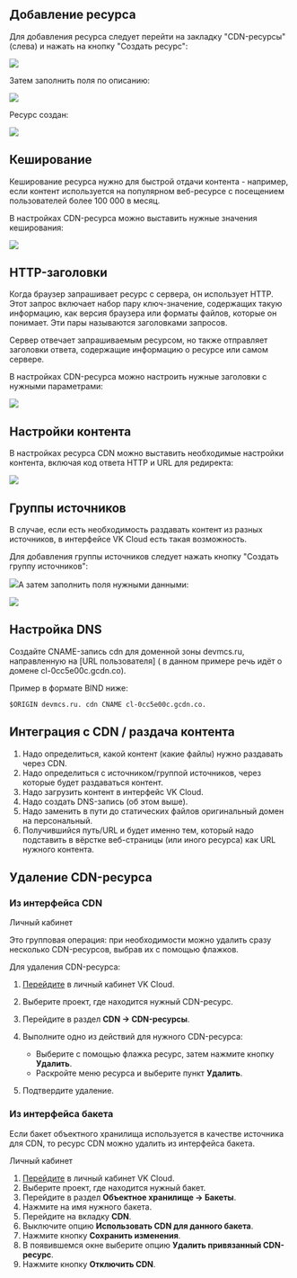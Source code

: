 ## Добавление ресурса

Для добавления ресурса следует перейти на закладку "CDN-ресурсы" (слева) и нажать на кнопку "Создать ресурс":

![](./assets/helpjuice_production-2fuploads-2fupload-2fimage-2f7055-2fdirect-2f1624619654969-1624619654969.png)

Затем заполнить поля по описанию:

![](./assets/1600280560074-1600280560074.png)

Ресурс создан:

![](./assets/1600280655123-1600280655123.png)

## Кеширование

Кеширование ресурса нужно для быстрой отдачи контента - например, если контент используется на популярном веб-ресурсе с посещением пользователей более 100 000 в месяц.

В настройках CDN-ресурса можно выставить нужные значения кеширования:

![](./assets/1600919489315-1600919489315.png)

## HTTP-заголовки

Когда браузер запрашивает ресурс с сервера, он использует HTTP. Этот запрос включает набор пару ключ-значение, содержащих такую информацию, как версия браузера или форматы файлов, которые он понимает. Эти пары называются заголовками запросов.

Сервер отвечает запрашиваемым ресурсом, но также отправляет заголовки ответа, содержащие информацию о ресурсе или самом сервере.

В настройках CDN-ресурса можно настроить нужные заголовки с нужными параметрами:

![](./assets/1600920047295-1600920047295.png)

## Настройки контента

В настройках ресурса CDN можно выставить необходимые настройки контента, включая код ответа HTTP и URL для редиректа:

![](./assets/1600920123530-1600920123530.png)

## Группы источников

В случае, если есть необходимость раздавать контент из разных источников, в интерфейсе VK Cloud есть такая возможность.

Для добавления группы источников следует нажать кнопку "Создать группу источников":

![](./assets/helpjuice_production-2fuploads-2fupload-2fimage-2f7055-2fdirect-2f1624619749871-1624619749871.png)А затем заполнить поля нужными данными:

![](./assets/1600920348314-1600920348314.png)

## Настройка DNS

Создайте CNAME-запись cdn для доменной зоны devmcs.ru, направленную на [URL пользователя] ( в данном примере речь идёт о домене cl-0cc5e00c.gcdn.co).

Пример в формате BIND ниже:

```
$ORIGIN devmcs.ru. cdn CNAME cl-0cc5e00c.gcdn.co.
```

## Интеграция с CDN / раздача контента

1.  Надо определиться, какой контент (какие файлы) нужно раздавать через CDN.
2.  Надо определиться с источником/группой источников, через которые будет раздаваться контент.
3.  Надо загрузить контент в интерфейс VK Cloud.
4.  Надо создать DNS-запись (об этом выше).
5.  Надо заменить в пути до статических файлов оригинальный домен на персональный.
6.  Получившийся путь/URL и будет именно тем, который надо подставить в вёрстке веб-страницы (или иного ресурса) как URL нужного контента.

## Удаление CDN-ресурса

### Из интерфейса CDN

<tabs>
<tablist>
<tab>Личный кабинет</tab>
</tablist>
<tabpanel>

Это групповая операция: при необходимости можно удалить сразу несколько CDN-ресурсов, выбрав их с помощью флажков.

Для удаления CDN-ресурса:

1. [Перейдите](https://mcs.mail.ru/app/) в личный кабинет VK Cloud.
1. Выберите проект, где находится нужный CDN-ресурс.
1. Перейдите в раздел **CDN → CDN-ресурсы**.
1. Выполните одно из действий для нужного CDN-ресурса:

   - Выберите с помощью флажка ресурс, затем нажмите кнопку **Удалить**.
   - Раскройте меню ресурса и выберите пункт **Удалить**.

1. Подтвердите удаление.

</tabpanel>
</tabs>

### Из интерфейса бакета

Если бакет объектного хранилища используется в качестве источника для CDN, то ресурс CDN можно удалить из интерфейса бакета.

<tabs>
<tablist>
<tab>Личный кабинет</tab>
</tablist>
<tabpanel>

1. [Перейдите](https://mcs.mail.ru/app/) в личный кабинет VK Cloud.
1. Выберите проект, где находится нужный бакет.
1. Перейдите в раздел **Объектное хранилище → Бакеты**.
1. Нажмите на имя нужного бакета.
1. Перейдите на вкладку **CDN**.
1. Выключите опцию **Использовать CDN для данного бакета**.
1. Нажмите кнопку **Сохранить изменения**.
1. В появившемся окне выберите опцию **Удалить привязанный CDN-ресурс**.
1. Нажмите кнопку **Отключить CDN**.

</tabpanel>
</tabs>
